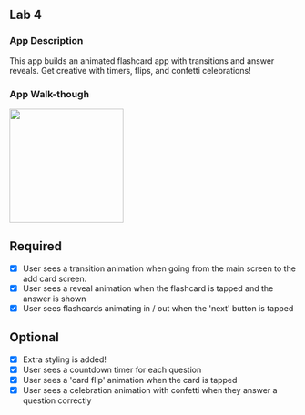 
## Lab 4

### App Description
This app builds an animated flashcard app with transitions and answer reveals. Get creative with timers, flips, and confetti celebrations!

### App Walk-though

<img src="https://github.com/abonneannee/FlashCard_A_S/blob/main/WhatsApp%20Video%202024-04-17%20at%2016.22.36_70e035c4.gif" width=200><br>


## Required
- [x] User sees a transition animation when going from the main screen to the add card screen.
- [x] User sees a reveal animation when the flashcard is tapped and the answer is shown
- [x] User sees flashcards animating in / out when the 'next' button is tapped

## Optional
- [x] Extra styling is added!
- [x] User sees a countdown timer for each question
- [x] User sees a 'card flip' animation when the card is tapped
- [x] User sees a celebration animation with confetti when they answer a question correctly
